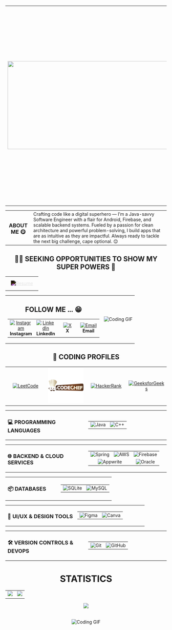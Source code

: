 <table>
  <tr>
     <td>
      <img height="275" width="750" src="https://www.pngarts.com/files/3/Spider-Man-Cartoon-PNG-Download-Image-379x279.png"/>
    </td>
    <td>
      <h1>😎 Hey, Awesome People! 👋 Welcome to My Science Fictional World! 👽</h1>
      🚀 Passionate : SOFTWARE DEVELOPER and TECH EXPLORER 
      <br/><br/>
      🔥 JAVA & ANDROID ENTHUSIAST
      <br/><br/>
      😁 Fascinated Sci - Fi Creation Lover
      <br/><br/>
      💡 Always learning and building cool projects with the help of my Super Powers 🫣
    </td>
  </tr>
</table>

<table>
 <tr>
     <td>
<h3 align="center">ABOUT ME 😋</h3>
       </td>
    <td>
Crafting code like a digital superhero — I’m a Java-savvy Software Engineer with a flair for Android, Firebase, and scalable backend systems. Fueled by a passion for clean architecture and powerful problem-solving, I build apps that are as intuitive as they are impactful. Always ready to tackle the next big challenge, cape optional. 😌
</td>
  </tr>
  </table>

<div align="center">
  <h2>👨‍🎓 SEEKING OPPORTUNITIES TO SHOW MY SUPER POWERS 🦸</h2>

  <table width="80%">
    <tr>
      <td align="center">
        <a href="https://drive.google.com/file/d/1UVrYxb4QUUJnzURo7QgsBA2jrWZsNfjz/view?usp=sharing" target="_blank">
          <img src="https://soldieron.org.au/wp-content/uploads/2024/07/Resume-icon_transparent-background-1024x1024.png" 
               alt="Resume" width="60" style="mix-blend-mode: difference; background: black; padding: 10px; border-radius: 10px;">
        </a>
      </td>
    </tr>
  </table>
</div>


<table align="center">
  <tr>
    <td>
<div align="center">
<h2>FOLLOW ME ... 😁 </h2>
  
<table width="80%">
  <tr>
    <td align="center" height="25%" width="25%">
      <a href="https://instagram.com/codewithdivyansh" target="_blank">
        <img src="https://clipartcraft.com/images/instagram-logo-png-transparent-background-svg-4.png" alt="Instagram" width="60"/>
      </a>
      <br/><b>Instagram</b>
    </td>
    <td align="center" height="25%" width="25%">
      <a href="https://linkedin.com/in/divyansh-tiwari-100299288" target="_blank">
        <img src="https://static.vecteezy.com/system/resources/previews/022/498/377/original/3d-linkedin-logo-icon-isolated-on-transparent-background-free-png.png" alt="LinkedIn" width="60"/>
      </a>
      <br/><b>LinkedIn</b>
    </td>
    <td align="center" height="25%" width="25%">
      <a href="https://x.com/codedivyansh" target="_blank">
        <img src="https://static.vecteezy.com/system/resources/previews/034/800/659/original/x-new-twitter-logo-free-png.png" alt="X" width="60"/>
      </a>
      <br/><b>X</b>
    </td>
    <td align="center" height="25%" width="25%">
      <a href="mailto:iamdivyanshtiwari@gmail.com" target="_blank">
        <img src="https://clipartcraft.com/images/gmail-logo-circle.png" alt="Email" width="60"/>
      </a>
      <br/><b>Email</b>
    </td>
  </tr>
</table>
</div>
<td>
<div align="center">
  <img src="https://cdn.dribbble.com/users/664777/screenshots/4828251/2018-07-15_spidey_ditko_800x600.gif" height="275" width="425" alt="Coding GIF" />
</div>
       </td>
    </td>
  </tr>
</table>

<div align="center">
<h2> 🚀 CODING PROFILES </h2>
  
<table width="100%">
  <tr>
    <td align="center" width="25%">
      <a href="https://leetcode.com/u/DivyanshTiwariOfficial/" target="_blank">
        <img src="https://img2018.cnblogs.com/blog/436938/201910/436938-20191003185001637-1257384603.png" alt="LeetCode" width="150"/>
      </a>
<!--       <br/><b>LeetCode</b> -->
    </td>
    <td align="center" width="25%">
      <a href="https://www.codechef.com/users/codexdev" target="_blank">
        <img src="https://raw.githubusercontent.com/github/explore/c432a21abaa4326f9e64194b3a0a7224b4069ace/topics/codechef/codechef.png" alt="CodeChef" width="150"/>
      </a>
<!--       <br/><b>CodeChef</b> -->
    </td>
    <td align="center" width="25%">
      <a href="https://www.hackerrank.com/profile/iamdivyanshtiwa1" target="_blank">
        <img src="https://miro.medium.com/max/1000/1*UGT1Rh9xLww3JeIDR1F0RQ.png" alt="HackerRank" width="150"/>
      </a>
<!--       <br/><b>HackerRank</b> -->
    </td>
    <td align="center" width="25%">
      <a href="https://www.geeksforgeeks.org/user/codewithdivyansh/" target="_blank">
        <img src="https://media.geeksforgeeks.org/wp-content/cdn-uploads/20210420155809/gfg-new-logo-300x75.png" alt="GeeksforGeeks" width="150"/>
      </a>
<!--       <br/><b>GeeksforGeeks</b> -->
    </td>
  </tr>
</table>

</div>

<div align="center">

<!-- Programming Languages -->
<table width="100%">
  <tr>
    <td align="left" width="50%">
      <h3>💻 PROGRAMMING LANGUAGES</h3>
    </td>
    <td align="right" width="50%">
      <table>
        <tr>
          <td align="center">
            <img src="https://th.bing.com/th/id/R.a0fc95545bb93ab7f78ac1dda8e824a4?rik=9WiqGMwKGNEY0A&riu=http%3a%2f%2fpluspng.com%2fimg-png%2fjava-png-java-icon-png-500.png&ehk=xQg7keVeqckEI%2b%2bNyLS6CQoYhDBO4i5yO91hAlCZDa4%3d&risl=&pid=ImgRaw&r=0&sres=1&sresct=1" width="40" height="40" alt="Java"/>
          </td>
          <td align="center">
            <img src="https://th.bing.com/th/id/R.e7971315bca34b16fef72408f4a96519?rik=OGtImcxLQgIWcQ&pid=ImgRaw&r=0" width="40" height="40" alt="C++"/>
          </td>
        </tr>
      </table>
    </td>
  </tr>
</table>

<!-- Backend & Cloud Services -->
<table width="100%">
  <tr>
    <td align="left" width="50%">
      <h3>🌐 BACKEND & CLOUD SERVICES</h3>
    </td>
    <td align="right" width="50%">
      <table>
        <tr>
          <td align="center">
            <img src="https://play-lh.googleusercontent.com/K9Jf-N8RWHDw2IZSY_vjSfIVm2X6jGN9riRIAK9nl_BgJxpYK2VQWQl-yPlCtBUTNasw" width="40" height="40" alt="Spring"/>
          </td>
          <td align="center">
            <img src="https://cdn3d.iconscout.com/3d/free/thumb/free-amazon-web-services-3d-icon-download-in-png-blend-fbx-gltf-file-formats--logo-service-brand-pack-logos-icons-6507782.png" width="40" height="40" alt="AWS"/>
          </td>
          <td align="center">
            <img src="https://www.svgrepo.com/show/353735/firebase.svg" width="40" height="40" alt="Firebase"/>
          </td>
        </tr>
        <tr>
          <td align="center" colspan="2">
            <img src="https://miro.medium.com/v2/resize:fit:374/1*pVQbzIYpH2aA2tpQAKQgKA.png" width="40" height="40" alt="Appwrite"/>
          </td>
          <td align="center">
            <img src="https://www.pngmart.com/files/23/Oracle-Logo-PNG-Image.png" width="40" height="40" alt="Oracle"/>
          </td>
        </tr>
      </table>
    </td>
  </tr>
</table>

<!-- Databases -->
<table width="100%">
  <tr>
    <td align="left" width="50%">
      <h3>📦 DATABASES</h3>
    </td>
    <td align="right" width="50%">
      <table>
        <tr>
          <td align="center">
            <img src="https://cdn.letsremotify.com/Mobile+App+dev/Technology+Stacks/Database/SQlite.png" width="40" height="40" alt="SQLite"/>
          </td>
          <td align="center">
            <img src="https://cdn.jsdelivr.net/gh/devicons/devicon/icons/mysql/mysql-original.svg" width="40" height="40" alt="MySQL"/>
          </td>
        </tr>
      </table>
    </td>
  </tr>
</table>

<!-- UI/UX & Design -->
<table width="100%">
  <tr>
    <td align="left" width="50%">
      <h3>🎨 UI/UX & DESIGN TOOLS</h3>
    </td>
    <td align="right" width="50%">
      <table>
        <tr>
          <td align="center">
            <img src="https://static.vecteezy.com/system/resources/previews/032/050/116/original/figma-3d-icon-free-png.png" width="40" height="40" alt="Figma"/>
          </td>
          <td align="center">
            <img src="https://static.vecteezy.com/system/resources/previews/047/657/562/non_2x/canva-3d-icon-free-png.png" width="40" height="40" alt="Canva"/>
          </td>
        </tr>
      </table>
    </td>
  </tr>
</table>

<!-- Version Control & DevOps -->
<table width="100%">
  <tr>
    <td align="left" width="50%">
      <h3>🛠️ VERSION CONTROLS & DEVOPS</h3>
    </td>
    <td align="right" width="50%">
      <table>
        <tr>
          <td align="center">
            <img src="https://creazilla-store.fra1.digitaloceanspaces.com/icons/3253809/git-icon-md.png" width="80" height="30" alt="Git"/>
          </td>
          <td align="center">
            <img src="https://static.vecteezy.com/system/resources/previews/046/437/248/original/github-logo-transparent-background-free-png.png" width="60" height="60" alt="GitHub"/>
          </td>
        </tr>
      </table>
    </td>
  </tr>
</table>

</div>


</div>

<div align="center">

<h1>STATISTICS </h1>

<table>
  <tr>
    <td align="center">
      <img src="https://github-readme-stats.vercel.app/api?username=DivyanshMusicOfficial&theme=dark&hide_border=true&include_all_commits=true&count_private=false" />
    </td>
    <td align="center">
      <img src="https://nirzak-streak-stats.vercel.app/?user=DivyanshMusicOfficial&theme=dark&hide_border=true" />
    </td>
  </tr>
</table>

</div>

<div align="center">

![](https://github-profile-trophy.vercel.app/?username=DivyanshMusicOfficial&theme=apprentice&no-frame=false&no-bg=true&margin-w=4)
<br></br>

<div align="center">
  <img src="https://66.media.tumblr.com/81f09edc18497740e04e05f43a90d377/tumblr_nez8cujpAr1rp0vkjo1_500.gif" height="275" width="75%" alt="Coding GIF" />
</div>

<!-- Proudly created with GPRM ( https://gprm.itsvg.in ) -->
